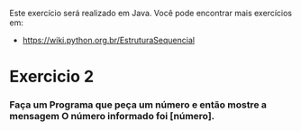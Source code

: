 Este exercício será realizado em Java.
Você pode encontrar mais exercícios em:
- https://wiki.python.org.br/EstruturaSequencial

# Exercicio 2

### Faça um Programa que peça um número e então mostre a mensagem O número informado foi [número].